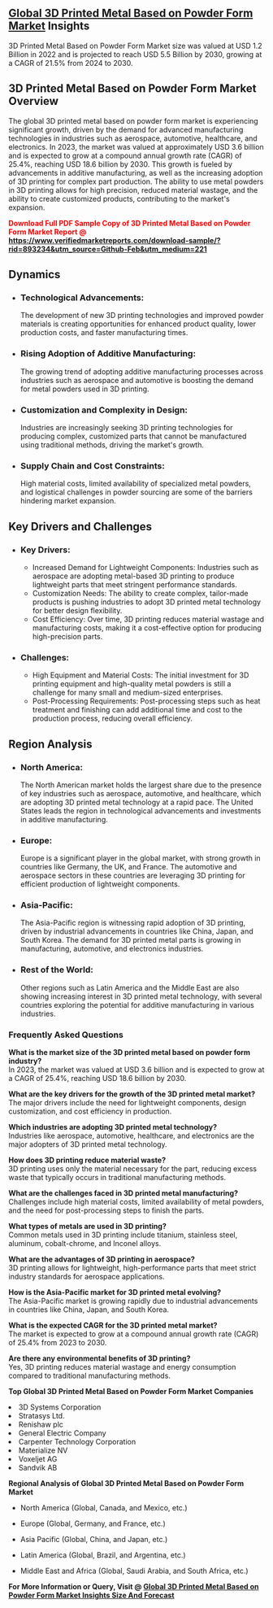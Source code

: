 <h2><a href="https://www.verifiedmarketreports.com/download-sample/?rid=893234&amp;utm_source=Github&amp;utm_medium=221" target="_blank">Global 3D Printed Metal Based on Powder Form Market</a> Insights</h2><p>3D Printed Metal Based on Powder Form Market size was valued at USD 1.2 Billion in 2022 and is projected to reach USD 5.5 Billion by 2030, growing at a CAGR of 21.5% from 2024 to 2030.</p><p> <h2>3D Printed Metal Based on Powder Form Market Overview</h2> <p>The global 3D printed metal based on powder form market is experiencing significant growth, driven by the demand for advanced manufacturing technologies in industries such as aerospace, automotive, healthcare, and electronics. In 2023, the market was valued at approximately USD 3.6 billion and is expected to grow at a compound annual growth rate (CAGR) of 25.4%, reaching USD 18.6 billion by 2030. This growth is fueled by advancements in additive manufacturing, as well as the increasing adoption of 3D printing for complex part production. The ability to use metal powders in 3D printing allows for high precision, reduced material wastage, and the ability to create customized products, contributing to the market's expansion.</p> <p><strong><p><span class=""><span style="color: #ff0000;"><strong>Download Full PDF Sample Copy of 3D Printed Metal Based on Powder Form Market Report</strong> @ </span><a href="https://www.verifiedmarketreports.com/download-sample/?rid=893234&amp;utm_source=Github-Feb&amp;utm_medium=221" target="_blank">https://www.verifiedmarketreports.com/download-sample/?rid=893234&amp;utm_source=Github-Feb&amp;utm_medium=221</a></span></p></strong></p> <h2>Dynamics</h2> <ul> <li><h3>Technological Advancements:</h3> The development of new 3D printing technologies and improved powder materials is creating opportunities for enhanced product quality, lower production costs, and faster manufacturing times.</li> <li><h3>Rising Adoption of Additive Manufacturing:</h3> The growing trend of adopting additive manufacturing processes across industries such as aerospace and automotive is boosting the demand for metal powders used in 3D printing.</li> <li><h3>Customization and Complexity in Design:</h3> Industries are increasingly seeking 3D printing technologies for producing complex, customized parts that cannot be manufactured using traditional methods, driving the market's growth.</li> <li><h3>Supply Chain and Cost Constraints:</h3> High material costs, limited availability of specialized metal powders, and logistical challenges in powder sourcing are some of the barriers hindering market expansion.</li> </ul> <h2>Key Drivers and Challenges</h2> <ul> <li><h3>Key Drivers:</h3> <ul> <li>Increased Demand for Lightweight Components: Industries such as aerospace are adopting metal-based 3D printing to produce lightweight parts that meet stringent performance standards.</li> <li>Customization Needs: The ability to create complex, tailor-made products is pushing industries to adopt 3D printed metal technology for better design flexibility.</li> <li>Cost Efficiency: Over time, 3D printing reduces material wastage and manufacturing costs, making it a cost-effective option for producing high-precision parts.</li> </ul> </li> <li><h3>Challenges:</h3> <ul> <li>High Equipment and Material Costs: The initial investment for 3D printing equipment and high-quality metal powders is still a challenge for many small and medium-sized enterprises.</li> <li>Post-Processing Requirements: Post-processing steps such as heat treatment and finishing can add additional time and cost to the production process, reducing overall efficiency.</li> </ul> </li> </ul> <h2>Region Analysis</h2> <ul> <li><h3>North America:</h3> The North American market holds the largest share due to the presence of key industries such as aerospace, automotive, and healthcare, which are adopting 3D printed metal technology at a rapid pace. The United States leads the region in technological advancements and investments in additive manufacturing.</li> <li><h3>Europe:</h3> Europe is a significant player in the global market, with strong growth in countries like Germany, the UK, and France. The automotive and aerospace sectors in these countries are leveraging 3D printing for efficient production of lightweight components.</li> <li><h3>Asia-Pacific:</h3> The Asia-Pacific region is witnessing rapid adoption of 3D printing, driven by industrial advancements in countries like China, Japan, and South Korea. The demand for 3D printed metal parts is growing in manufacturing, automotive, and electronics industries.</li> <li><h3>Rest of the World:</h3> Other regions such as Latin America and the Middle East are also showing increasing interest in 3D printed metal technology, with several countries exploring the potential for additive manufacturing in various industries.</li> </ul> <h3>Frequently Asked Questions</h3> <p><strong>What is the market size of the 3D printed metal based on powder form industry?</strong><br>In 2023, the market was valued at USD 3.6 billion and is expected to grow at a CAGR of 25.4%, reaching USD 18.6 billion by 2030.</p> <p><strong>What are the key drivers for the growth of the 3D printed metal market?</strong><br>The major drivers include the need for lightweight components, design customization, and cost efficiency in production.</p> <p><strong>Which industries are adopting 3D printed metal technology?</strong><br>Industries like aerospace, automotive, healthcare, and electronics are the major adopters of 3D printed metal technology.</p> <p><strong>How does 3D printing reduce material waste?</strong><br>3D printing uses only the material necessary for the part, reducing excess waste that typically occurs in traditional manufacturing methods.</p> <p><strong>What are the challenges faced in 3D printed metal manufacturing?</strong><br>Challenges include high material costs, limited availability of metal powders, and the need for post-processing steps to finish the parts.</p> <p><strong>What types of metals are used in 3D printing?</strong><br>Common metals used in 3D printing include titanium, stainless steel, aluminum, cobalt-chrome, and Inconel alloys.</p> <p><strong>What are the advantages of 3D printing in aerospace?</strong><br>3D printing allows for lightweight, high-performance parts that meet strict industry standards for aerospace applications.</p> <p><strong>How is the Asia-Pacific market for 3D printed metal evolving?</strong><br>The Asia-Pacific market is growing rapidly due to industrial advancements in countries like China, Japan, and South Korea.</p> <p><strong>What is the expected CAGR for the 3D printed metal market?</strong><br>The market is expected to grow at a compound annual growth rate (CAGR) of 25.4% from 2023 to 2030.</p> <p><strong>Are there any environmental benefits of 3D printing?</strong><br>Yes, 3D printing reduces material wastage and energy consumption compared to traditional manufacturing methods.</p> </p><p><strong>Top Global 3D Printed Metal Based on Powder Form Market Companies</strong></p><div data-test-id=""><p><li>3D Systems Corporation</li><li> Stratasys Ltd.</li><li> Renishaw plc</li><li> General Electric Company</li><li> Carpenter Technology Corporation</li><li> Materialize NV</li><li> Voxeljet AG</li><li> Sandvik AB</li></p><div><strong>Regional Analysis of&nbsp;Global 3D Printed Metal Based on Powder Form Market</strong></div><ul><li dir="ltr"><p dir="ltr">North America&nbsp;(Global, Canada, and Mexico, etc.)</p></li><li dir="ltr"><p dir="ltr">Europe (Global, Germany, and France, etc.)</p></li><li dir="ltr"><p dir="ltr">Asia Pacific&nbsp;(Global, China, and Japan, etc.)</p></li><li dir="ltr"><p dir="ltr">Latin America&nbsp;(Global, Brazil, and Argentina, etc.)</p></li><li dir="ltr">Middle East and Africa&nbsp;(Global, Saudi Arabia, and South Africa, etc.)</li></ul><p><strong>For More Information or Query, Visit @&nbsp;</strong><strong><a href="https://www.verifiedmarketreports.com/product/3d-printed-metal-based-on-powder-form-market/?utm_source=Github&amp;utm_medium=221" target="_blank">Global 3D Printed Metal Based on Powder Form Market Insights Size And Forecast</a></strong></p></div>
